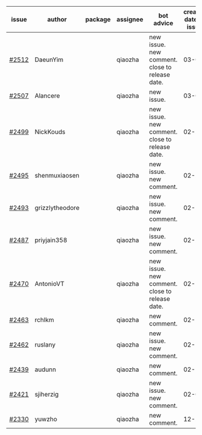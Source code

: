 | issue | author | package | assignee | bot advice | created date of issue | target release date | date from target |
| ------ | ------ | ------ | ------ | ------ | ------ | ------ | :-----: |
| [#2512](https://github.com/Azure/sdk-release-request/issues/2512) | DaeunYim |  | qiaozha | new issue. new comment. close to release date.  | 03-03 | 03-07 | 2 |
| [#2507](https://github.com/Azure/sdk-release-request/issues/2507) | Alancere |  | qiaozha | new issue. | 03-03 | 03-17 |  |
| [#2499](https://github.com/Azure/sdk-release-request/issues/2499) | NickKouds |  | qiaozha | new issue. new comment. close to release date.  | 02-25 | 03-02 | -2 |
| [#2495](https://github.com/Azure/sdk-release-request/issues/2495) | shenmuxiaosen |  | qiaozha | new issue. new comment. | 02-25 | 03-01 |  |
| [#2493](https://github.com/Azure/sdk-release-request/issues/2493) | grizzlytheodore |  | qiaozha | new issue. new comment. | 02-25 | 03-01 |  |
| [#2487](https://github.com/Azure/sdk-release-request/issues/2487) | priyjain358 |  | qiaozha | new issue. new comment. | 02-25 | 03-14 |  |
| [#2470](https://github.com/Azure/sdk-release-request/issues/2470) | AntonioVT |  | qiaozha | new issue. new comment. close to release date.  | 02-18 | 03-07 | 2 |
| [#2463](https://github.com/Azure/sdk-release-request/issues/2463) | rchlkm |  | qiaozha | new comment. | 02-18 | 02-28 |  |
| [#2462](https://github.com/Azure/sdk-release-request/issues/2462) | ruslany |  | qiaozha | new issue. new comment. | 02-18 | 03-01 |  |
| [#2439](https://github.com/Azure/sdk-release-request/issues/2439) | audunn |  | qiaozha | new comment. | 02-10 | 02-14 |  |
| [#2421](https://github.com/Azure/sdk-release-request/issues/2421) | sjiherzig |  | qiaozha | new issue. new comment. | 02-07 | 02-15 |  |
| [#2330](https://github.com/Azure/sdk-release-request/issues/2330) | yuwzho |  | qiaozha | new comment. | 12-22 | 01-17 |  |
